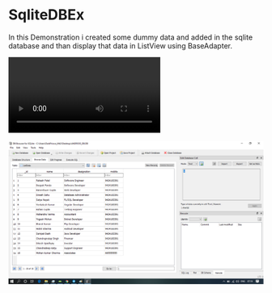 # SqliteDBEx

In this Demonstration i created some dummy data and added in the sqlite database and than display that data in ListView using BaseAdapter.

![alt text](https://github.com/rakesh7040/SqliteDBEx/blob/master/sqlitedbex.mp4)


![IMG](https://github.com/rakesh7040/SqliteDBEx/blob/master/db.png)

